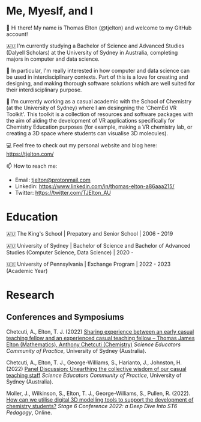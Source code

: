 # Me, Myeslf, and I

👋 Hi there! My name is Thomas Elton (@tjelton) and welcome to my GitHub account!

🇦🇺 I'm currently studying a Bachelor of Science and Advanced Studies (Dalyell Scholars) at the University of Sydney in Australia, completing majors in computer and data science.

👀 In particular, I'm really interested in how computer and data science can be used in interdisciplinary contexts. 
Part of this is a love for creating and designing, and making thorough software solutions which are well suited for their interdisciplinary purpose.

🌱 I’m currently working as a casual academic with the School of Chemistry (at the University of Sydney) where I am desingning the 'ChemEd VR Toolkit'.
This toolkit is a collection of resources and software packages with the aim of aiding the development of VR applications specifically for Chemistry Education purposes (for example, making a VR chemistry lab, or creating a 3D space where students can visualise 3D molecules).

💻 Feel free to check out my personal website and blog here: https://tjelton.com/

📫 How to reach me:
- Email: tjelton@protonmail.com
- Linkedin: https://www.linkedin.com/in/thomas-elton-a86aaa215/
- Twitter: https://twitter.com/TJElton_AU

# Education

🇦🇺 The King's School | Prepatory and Senior School | 2006 - 2019

🇦🇺 University of Sydney | Bachelor of Science and Bachelor of Advanced Studies (Computer Science, Data Science) | 2020 -

🇺🇸 University of Pennsylvania | Exchange Program | 2022 - 2023 (Academic Year)

# Research

## Conferences and Symposiums

Chetcuti, A., Elton, T. J. (2022) [Sharing experience between an early casual teaching fellow and an experienced casual teaching fellow – Thomas James Elton (Mathematics), Anthony Chetcuti (Chemistry)](https://github.com/tjelton/tjelton/blob/main/Research/Symposium%202022%20Timetable.pdf) *Science Educators Community of Practice*, University of Sydney (Australia).

Chetcuti, A., Elton, T. J., George-Williams, S., Harianto, J., Johnston, H. (2022) [Panel Discussion: Unearthing the collective wisdom of our casual teaching staff](https://github.com/tjelton/tjelton/blob/main/Research/Symposium%202022%20Timetable.pdf) *Science Educators Community of Practice*, University of Sydney (Australia).

Moller, J., Wilkinson, S., Elton, T. J., George-Williams, S., Pullen, R. (2022). [How can we utilise digital 3D modelling tools to support the development of chemistry students?](https://tjelton.github.io/STANSW-Stage-6-Conference-3D-modelling-session-2022/index.html) *Stage 6 Conference 2022: a Deep Dive Into ST6 Pedagogy*, Online.
